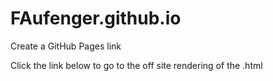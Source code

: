 # FAufenger.github.io
Create a GitHub Pages link

Click the link below to go to the off site rendering of the .html<br/>

